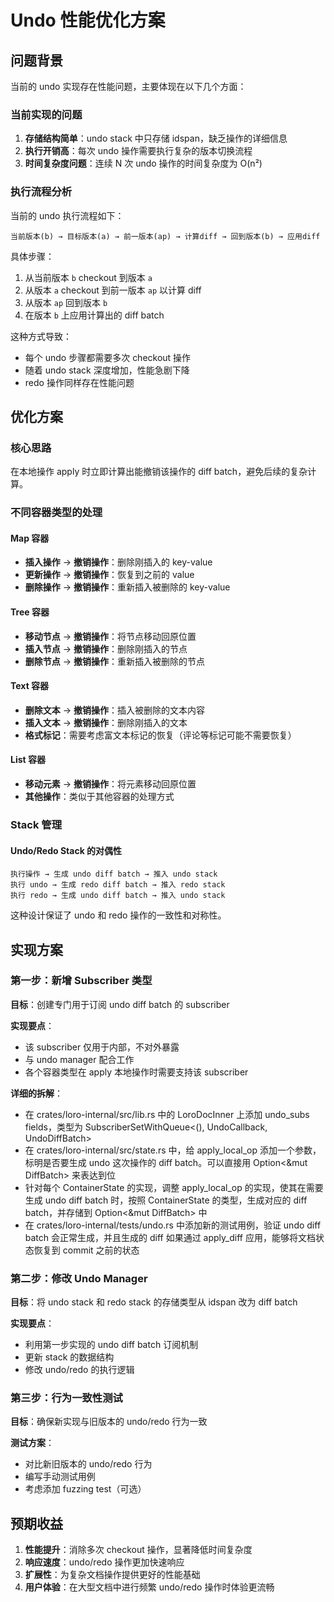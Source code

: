 # Undo 性能优化方案

## 问题背景

当前的 undo 实现存在性能问题，主要体现在以下几个方面：

### 当前实现的问题

1. **存储结构简单**：undo stack 中只存储 idspan，缺乏操作的详细信息
2. **执行开销高**：每次 undo 操作需要执行复杂的版本切换流程
3. **时间复杂度问题**：连续 N 次 undo 操作的时间复杂度为 O(n²)

### 执行流程分析

当前的 undo 执行流程如下：

```
当前版本(b) → 目标版本(a) → 前一版本(ap) → 计算diff → 回到版本(b) → 应用diff
```

具体步骤：

1. 从当前版本 `b` checkout 到版本 `a`
2. 从版本 `a` checkout 到前一版本 `ap` 以计算 diff
3. 从版本 `ap` 回到版本 `b`
4. 在版本 `b` 上应用计算出的 diff batch

这种方式导致：

- 每个 undo 步骤都需要多次 checkout 操作
- 随着 undo stack 深度增加，性能急剧下降
- redo 操作同样存在性能问题

## 优化方案

### 核心思路

在本地操作 apply 时立即计算出能撤销该操作的 diff batch，避免后续的复杂计算。

### 不同容器类型的处理

#### Map 容器

- **插入操作** → **撤销操作**：删除刚插入的 key-value
- **更新操作** → **撤销操作**：恢复到之前的 value
- **删除操作** → **撤销操作**：重新插入被删除的 key-value

#### Tree 容器

- **移动节点** → **撤销操作**：将节点移动回原位置
- **插入节点** → **撤销操作**：删除刚插入的节点
- **删除节点** → **撤销操作**：重新插入被删除的节点

#### Text 容器

- **删除文本** → **撤销操作**：插入被删除的文本内容
- **插入文本** → **撤销操作**：删除刚插入的文本
- **格式标记**：需要考虑富文本标记的恢复（评论等标记可能不需要恢复）

#### List 容器

- **移动元素** → **撤销操作**：将元素移动回原位置
- **其他操作**：类似于其他容器的处理方式

### Stack 管理

#### Undo/Redo Stack 的对偶性

```
执行操作 → 生成 undo diff batch → 推入 undo stack
执行 undo → 生成 redo diff batch → 推入 redo stack
执行 redo → 生成 undo diff batch → 推入 undo stack
```

这种设计保证了 undo 和 redo 操作的一致性和对称性。

## 实现方案

### 第一步：新增 Subscriber 类型

**目标**：创建专门用于订阅 undo diff batch 的 subscriber

**实现要点**：

- 该 subscriber 仅用于内部，不对外暴露
- 与 undo manager 配合工作
- 各个容器类型在 apply 本地操作时需要支持该 subscriber

**详细的拆解**：

- 在 crates/loro-internal/src/lib.rs 中的 LoroDocInner 上添加 undo_subs fields，类型为 SubscriberSetWithQueue<(), UndoCallback, UndoDiffBatch>
- 在 crates/loro-internal/src/state.rs 中，给 apply_local_op 添加一个参数，标明是否要生成 undo 这次操作的 diff batch。可以直接用 Option<&mut DiffBatch> 来表达到位
- 针对每个 ContainerState 的实现，调整 apply_local_op 的实现，使其在需要生成 undo diff batch 时，按照 ContainerState 的类型，生成对应的 diff batch，并存储到 Option<&mut DiffBatch> 中
- 在 crates/loro-internal/tests/undo.rs 中添加新的测试用例，验证 undo diff batch 会正常生成，并且生成的 diff 如果通过 apply_diff 应用，能够将文档状态恢复到 commit 之前的状态

### 第二步：修改 Undo Manager

**目标**：将 undo stack 和 redo stack 的存储类型从 idspan 改为 diff batch

**实现要点**：

- 利用第一步实现的 undo diff batch 订阅机制
- 更新 stack 的数据结构
- 修改 undo/redo 的执行逻辑

### 第三步：行为一致性测试

**目标**：确保新实现与旧版本的 undo/redo 行为一致

**测试方案**：

- 对比新旧版本的 undo/redo 行为
- 编写手动测试用例
- 考虑添加 fuzzing test（可选）

## 预期收益

1. **性能提升**：消除多次 checkout 操作，显著降低时间复杂度
2. **响应速度**：undo/redo 操作更加快速响应
3. **扩展性**：为复杂文档操作提供更好的性能基础
4. **用户体验**：在大型文档中进行频繁 undo/redo 操作时体验更流畅
